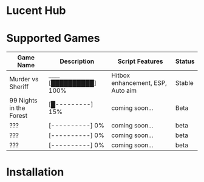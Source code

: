 # Lucent Hub

# Supported Games

| Game Name          | Description                       | Script Features                    | Status   |
|--------------------|-----------------------------------|------------------------------------|----------|
| Murder vs Sheriff  |____     [██████████] 100%         | Hitbox enhancement, ESP, Auto aim  | Stable   |
| 99 Nights in the Forest |    [█---------] 15%          | coming soon...                     | Beta     |
| ???                |         [----------] 0%           | coming soon...                     | beta     |
| ???                |         [----------] 0%           | coming soon...                     | beta     |
| ???                |         [----------] 0%           | coming soon...                     | beta     |

# Installation

